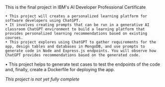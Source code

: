 This is the final project in IBM's AI Developer Professional Certificate

	• This project will creates a personalized learning platform for software developers using ChatGPT. 
	• It involves creating prompts that can be run in a generative AI classroom ChatGPT environment to build a learning platform that provides personalized learning recommendations based on existing courses. 
	• This project explores using ChatGPT to gather requirements for the app, design tables and databases in MongoDB, and use prompts to generate code in Node and Express.js endpoints. You will observe how ChatGPT provides recommendations based on the generated code. 
  • This project helps to generate test cases to test the endpoints of the code and, finally, create a Dockerfile for deploying the app.

*This project is not yet fully complete*
